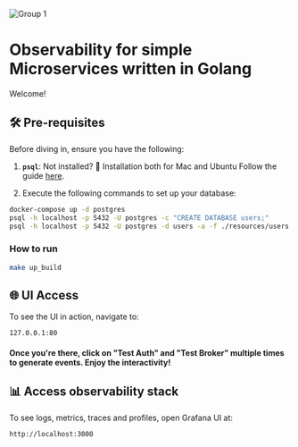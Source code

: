 ![Group 1](https://grafana.com/static/assets/img/blog/grafana-labs-lgtm-graphic.png)
# Observability for simple Microservices written in Golang

Welcome!

## 🛠 Pre-requisites

Before diving in, ensure you have the following:

1. **`psql`**: Not installed? 🛑 Installation both for Mac and Ubuntu Follow the guide [here](https://www.timescale.com/blog/how-to-install-psql-on-mac-ubuntu-debian-windows/).

2.  Execute the following commands to set up your database:
```bash
docker-compose up -d postgres
psql -h localhost -p 5432 -U postgres -c "CREATE DATABASE users;"
psql -h localhost -p 5432 -U postgres -d users -a -f ./resources/users.sql
```

### How to run
```bash
make up_build
```

## 🌐 UI Access

To see the UI in action, navigate to:
```
127.0.0.1:80
```
#### Once you're there, click on "Test Auth" and "Test Broker" multiple times to generate events. Enjoy the interactivity!


## 📊 Access observability stack

To see logs, metrics, traces and profiles, open Grafana UI at:

```
http://localhost:3000
``` 